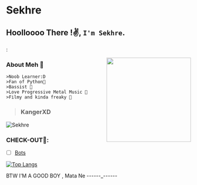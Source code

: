 # Sekhre
## Hoolloooo There !✌️, `I'm Sekhre`.  
:

<img align='right' src="https://media.giphy.com/media/M9gbBd9nbDrOTu1Mqx/giphy.gif" width="230">


### About Meh 🙂
```
>Noob Learner:D
>Fan of Python🐍
>Bassist 🎸
>Love Progressive Metal Music 🤘
>Filmy and kinda freaky 🤪
```
>### KangerXD

<img src="https://komarev.com/ghpvc/?username=Sekhre" alt="Sekhre" />

### CHECK-OUT🙂:

- [ ] [Bots](https://github.com/Sekhre/)


[![Top Langs](https://github-readme-stats.vercel.app/api/top-langs/?username=Sekhre&hide=dockerfile&theme=dark)](https://github.com/Sekhre)


BTW I'M A GOOD BOY , Mata Ne   ------_------
